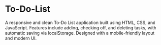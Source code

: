 # To-Do-List
A responsive and clean To-Do List application built using HTML, CSS, and JavaScript. Features include adding, checking off, and deleting tasks, with automatic saving via localStorage. Designed with a mobile-friendly layout and modern UI.
